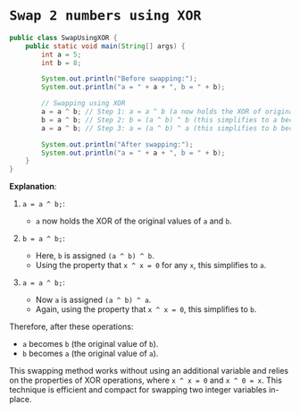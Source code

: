 # `Swap 2 numbers using XOR`

```java
public class SwapUsingXOR {
    public static void main(String[] args) {
        int a = 5;
        int b = 8;

        System.out.println("Before swapping:");
        System.out.println("a = " + a + ", b = " + b);

        // Swapping using XOR
        a = a ^ b; // Step 1: a = a ^ b (a now holds the XOR of original a and b)
        b = a ^ b; // Step 2: b = (a ^ b) ^ b (this simplifies to a because b ^ b = 0)
        a = a ^ b; // Step 3: a = (a ^ b) ^ a (this simplifies to b because a ^ a = 0)

        System.out.println("After swapping:");
        System.out.println("a = " + a + ", b = " + b);
    }
}
```

**Explanation**:

1. `a = a ^ b;`:
   - `a` now holds the XOR of the original values of `a` and `b`.

2. `b = a ^ b;`:
   - Here, `b` is assigned `(a ^ b) ^ b`.
   - Using the property that `x ^ x = 0` for any `x`, this simplifies to `a`.

3. `a = a ^ b;`:
   - Now `a` is assigned `(a ^ b) ^ a`.
   - Again, using the property that `x ^ x = 0`, this simplifies to `b`.

Therefore, after these operations:
- `a` becomes `b` (the original value of `b`).
- `b` becomes `a` (the original value of `a`).

This swapping method works without using an additional variable and relies on the properties of XOR operations, where `x ^ x = 0` and `x ^ 0 = x`. This technique is efficient and compact for swapping two integer variables in-place.